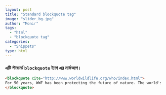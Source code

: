 ```yaml
---
layout: post
title: "Standard blockquote tag"
image: "slider_bg.jpg"
author: "Monir"
tags:
  - "html"
  - "blockquote tag"
categories:
  - "Snippets"
type: html  
---
```


### এটি স্টান্ডার্ড `blockquote` ট্যাগ এর মার্কআপ।

```html
<blockquote cite="http://www.worldwildlife.org/who/index.html">
For 50 years, WWF has been protecting the future of nature. The world's leading conservation organization, WWF works in 100 countries and is supported by 1.2 million members in the United States and close to 5 million globally.
</blockquote>
```
